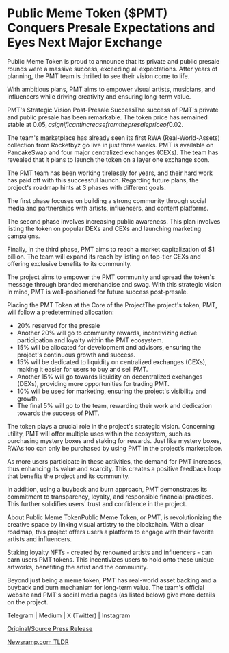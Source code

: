 # Public Meme Token ($PMT) Conquers Presale Expectations and Eyes Next Major Exchange

Public Meme Token is proud to announce that its private and public presale rounds were a massive success, exceeding all expectations. After years of planning, the PMT team is thrilled to see their vision come to life.

With ambitious plans, PMT aims to empower visual artists, musicians, and influencers while driving creativity and ensuring long-term value.

PMT's Strategic Vision Post-Presale SuccessThe success of PMT's private and public presale has been remarkable. The token price has remained stable at 0.05$, a significant increase from the presale price of 0.02$.

The team's marketplace has already seen its first RWA (Real-World-Assets) collection from Rocketbyz go live in just three weeks. PMT is available on PancakeSwap and four major centralized exchanges (CEXs). The team has revealed that it plans to launch the token on a layer one exchange soon.

The PMT team has been working tirelessly for years, and their hard work has paid off with this successful launch. Regarding future plans, the project's roadmap hints at 3 phases with different goals.

The first phase focuses on building a strong community through social media and partnerships with artists, influencers, and content platforms.

The second phase involves increasing public awareness. This plan involves listing the token on popular DEXs and CEXs and launching marketing campaigns.

Finally, in the third phase, PMT aims to reach a market capitalization of $1 billion. The team will expand its reach by listing on top-tier CEXs and offering exclusive benefits to its community.

The project aims to empower the PMT community and spread the token's message through branded merchandise and swag. With this strategic vision in mind, PMT is well-positioned for future success post-presale.

Placing the PMT Token at the Core of the ProjectThe project's token, PMT, will follow a predetermined allocation:

* 20% reserved for the presale
* Another 20% will go to community rewards, incentivizing active participation and loyalty within the PMT ecosystem.
* 15% will be allocated for development and advisors, ensuring the project's continuous growth and success.
* 15% will be dedicated to liquidity on centralized exchanges (CEXs), making it easier for users to buy and sell PMT.
* Another 15% will go towards liquidity on decentralized exchanges (DEXs), providing more opportunities for trading PMT.
* 10% will be used for marketing, ensuring the project's visibility and growth.
* The final 5% will go to the team, rewarding their work and dedication towards the success of PMT.

The token plays a crucial role in the project's strategic vision. Concerning utility, PMT will offer multiple uses within the ecosystem, such as purchasing mystery boxes and staking for rewards. Just like mystery boxes, RWAs too can only be purchased by using PMT in the project’s marketplace.

As more users participate in these activities, the demand for PMT increases, thus enhancing its value and scarcity. This creates a positive feedback loop that benefits the project and its community.

In addition, using a buyback and burn approach, PMT demonstrates its commitment to transparency, loyalty, and responsible financial practices. This further solidifies users' trust and confidence in the project.

About Public Meme TokenPublic Meme Token, or PMT, is revolutionizing the creative space by linking visual artistry to the blockchain. With a clear roadmap, this project offers users a platform to engage with their favorite artists and influencers.

Staking loyalty NFTs - created by renowned artists and influencers - can earn users PMT tokens. This incentivizes users to hold onto these unique artworks, benefiting the artist and the community.

Beyond just being a meme token, PMT has real-world asset backing and a buyback and burn mechanism for long-term value. The team's official website and PMT's social media pages (as listed below) give more details on the project.

Telegram | Medium | X (Twitter) | Instagram 

[Original/Source Press Release](https://blockchainwire.io/press-release/public-meme-token-pmt-conquers-presale-expectations-and-eyes-next-major-exchange) 

[Newsramp.com TLDR](https://newsramp.com/None) 